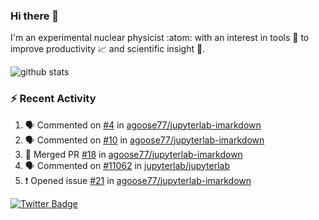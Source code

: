 ### Hi there 👋 

I'm an experimental nuclear physicist :atom: with an interest in tools :wrench: to improve productivity :chart_with_upwards_trend: and scientific insight :telescope:.

![github stats](https://github-readme-stats.vercel.app/api?username=agoose77&show_icons=true&hide_rank=true&hide_title=true&bg_color=30,e76445,904e95&text_color=efe3ec&icon_color=efe3ec)
<!--
**agoose77/agoose77** is a ✨ _special_ ✨ repository because its `README.md` (this file) appears on your GitHub profile.

Here are some ideas to get you started:

- 🔭 I’m currently working on ...
- 🌱 I’m currently learning ...
- 👯 I’m looking to collaborate on ...
- 🤔 I’m looking for help with ...
- 💬 Ask me about ...
- 📫 How to reach me: ...
- 😄 Pronouns: ...
- ⚡ Fun fact: ...
-->

### :zap: Recent Activity
<!--START_SECTION:activity-->
1. 🗣 Commented on [#4](https://github.com/agoose77/jupyterlab-imarkdown/issues/4) in [agoose77/jupyterlab-imarkdown](https://github.com/agoose77/jupyterlab-imarkdown)
2. 🗣 Commented on [#10](https://github.com/agoose77/jupyterlab-imarkdown/issues/10) in [agoose77/jupyterlab-imarkdown](https://github.com/agoose77/jupyterlab-imarkdown)
3. 🎉 Merged PR [#18](https://github.com/agoose77/jupyterlab-imarkdown/pull/18) in [agoose77/jupyterlab-imarkdown](https://github.com/agoose77/jupyterlab-imarkdown)
4. 🗣 Commented on [#11062](https://github.com/jupyterlab/jupyterlab/issues/11062) in [jupyterlab/jupyterlab](https://github.com/jupyterlab/jupyterlab)
5. ❗️ Opened issue [#21](https://github.com/agoose77/jupyterlab-imarkdown/issues/21) in [agoose77/jupyterlab-imarkdown](https://github.com/agoose77/jupyterlab-imarkdown)
<!--END_SECTION:activity-->


[![Twitter Badge](https://img.shields.io/twitter/follow/agoose77?style=flat-square&logo=Twitter&logoColor=white&color=cornflowerblue)](https://twitter.com/agoose77)
